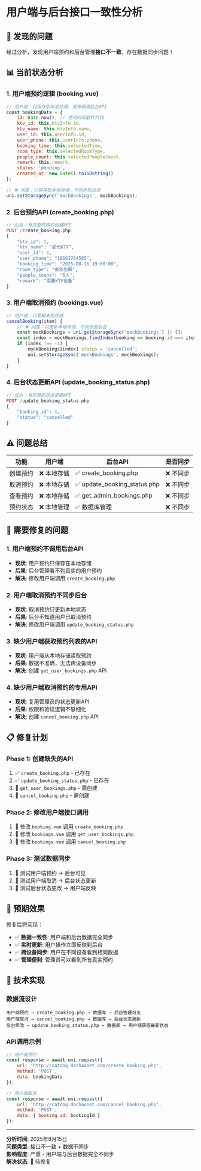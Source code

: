 # 用户端与后台接口一致性分析

## 🚨 发现的问题

经过分析，发现用户端预约和后台管理**接口不一致**，存在数据同步问题！

## 📊 当前状态分析

### 1. 用户端预约逻辑 (booking.vue)
```javascript
// 用户端：只保存到本地存储，没有调用后台API
const bookingData = {
    id: Date.now(), // 使用时间戳作为ID
    ktv_id: this.ktvInfo.id,
    ktv_name: this.ktvInfo.name,
    user_id: this.userInfo.id,
    user_phone: this.userInfo.phone,
    booking_time: this.selectedTime,
    room_type: this.selectedRoomType,
    people_count: this.selectedPeopleCount,
    remark: this.remark,
    status: 'pending',
    created_at: new Date().toISOString()
};

// ❌ 问题：只保存到本地存储，不同步到后台
uni.setStorageSync('mockBookings', mockBookings);
```

### 2. 后台预约API (create_booking.php)
```php
// 后台：有完整的预约创建API
POST /create_booking.php
{
    "ktv_id": 1,
    "ktv_name": "星光KTV",
    "user_id": 1,
    "user_phone": "18663764585",
    "booking_time": "2025-08-16 19:00:00",
    "room_type": "豪华包厢",
    "people_count": "6人",
    "remark": "需要KTV设备"
}
```

### 3. 用户端取消预约 (bookings.vue)
```javascript
// 用户端：只更新本地存储
cancelBooking(item) {
    // ❌ 问题：只更新本地存储，不同步到后台
    const mockBookings = uni.getStorageSync('mockBookings') || [];
    const index = mockBookings.findIndex(booking => booking.id === item.id);
    if (index !== -1) {
        mockBookings[index].status = 'cancelled';
        uni.setStorageSync('mockBookings', mockBookings);
    }
}
```

### 4. 后台状态更新API (update_booking_status.php)
```php
// 后台：有完整的状态更新API
POST /update_booking_status.php
{
    "booking_id": 1,
    "status": "cancelled"
}
```

## ⚠️ 问题总结

| 功能 | 用户端 | 后台API | 是否同步 |
|------|--------|---------|----------|
| 创建预约 | ❌ 本地存储 | ✅ create_booking.php | ❌ 不同步 |
| 取消预约 | ❌ 本地存储 | ✅ update_booking_status.php | ❌ 不同步 |
| 查看预约 | ❌ 本地存储 | ✅ get_admin_bookings.php | ❌ 不同步 |
| 预约状态 | ❌ 本地管理 | ✅ 数据库管理 | ❌ 不同步 |

## 🔧 需要修复的问题

### 1. 用户端预约不调用后台API
- **现状**: 用户预约只保存在本地存储
- **后果**: 后台管理看不到真实的用户预约
- **解决**: 修改用户端调用 `create_booking.php`

### 2. 用户端取消预约不同步后台
- **现状**: 取消预约只更新本地状态
- **后果**: 后台不知道用户已取消预约
- **解决**: 修改用户端调用 `update_booking_status.php`

### 3. 缺少用户端获取预约列表的API
- **现状**: 用户端从本地存储读取预约
- **后果**: 数据不准确，无法跨设备同步
- **解决**: 创建 `get_user_bookings.php` API

### 4. 缺少用户端取消预约的专用API
- **现状**: 复用管理员的状态更新API
- **后果**: 权限和验证逻辑不够细化
- **解决**: 创建 `cancel_booking.php` API

## 📋 修复计划

### Phase 1: 创建缺失的API
1. ✅ `create_booking.php` - 已存在
2. ✅ `update_booking_status.php` - 已存在  
3. 🔄 `get_user_bookings.php` - 需创建
4. 🔄 `cancel_booking.php` - 需创建

### Phase 2: 修改用户端接口调用
1. 🔄 修改 `booking.vue` 调用 `create_booking.php`
2. 🔄 修改 `bookings.vue` 调用 `get_user_bookings.php`
3. 🔄 修改 `bookings.vue` 调用 `cancel_booking.php`

### Phase 3: 测试数据同步
1. 🔄 测试用户端预约 → 后台可见
2. 🔄 测试用户端取消 → 后台状态更新
3. 🔄 测试后台状态更改 → 用户端反映

## 🎯 预期效果

修复后将实现：
- ✅ **数据一致性**: 用户端和后台数据完全同步
- ✅ **实时更新**: 用户操作立即反映到后台
- ✅ **跨设备同步**: 用户在不同设备看到相同数据
- ✅ **管理便利**: 管理员可以看到所有真实预约

## 🚀 技术实现

### 数据流设计
```
用户端预约 → create_booking.php → 数据库 → 后台管理可见
用户端取消 → cancel_booking.php → 数据库 → 后台状态更新
后台修改 → update_booking_status.php → 数据库 → 用户端获取最新状态
```

### API调用示例
```javascript
// 用户端预约
const response = await uni.request({
    url: 'http://catdog.dachaonet.com/create_booking.php',
    method: 'POST',
    data: bookingData
});

// 用户端取消
const response = await uni.request({
    url: 'http://catdog.dachaonet.com/cancel_booking.php',
    method: 'POST',
    data: { booking_id: bookingId }
});
```

---

**分析时间**: 2025年8月15日  
**问题类型**: 接口不一致 + 数据不同步  
**影响程度**: 严重 - 用户端与后台数据完全不同步  
**解决状态**: 🔄 待修复 